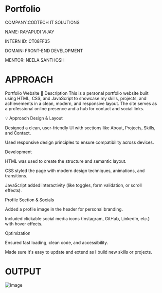 # Portfolio
COMPANY:CODTECH IT SOLUTIONS

NAME: RAYAPUDI VIJAY

INTERN ID: CT08FF35

DOMAIN: FRONT-END DEVELOPMENT

MENTOR: NEELA SANTHOSH

# APPROACH
Portfolio Website
📄 Description
This is a personal portfolio website built using HTML, CSS, and JavaScript to showcase my skills, projects, and achievements in a clean, modern, and responsive layout. The site serves as a professional online presence and a hub for contact and social links.

💡 Approach
Design & Layout

Designed a clean, user-friendly UI with sections like About, Projects, Skills, and Contact.

Used responsive design principles to ensure compatibility across devices.

Development

HTML was used to create the structure and semantic layout.

CSS styled the page with modern design techniques, animations, and transitions.

JavaScript added interactivity (like toggles, form validation, or scroll effects).

Profile Section & Socials

Added a profile image in the header for personal branding.

Included clickable social media icons (Instagram, GitHub, LinkedIn, etc.) with hover effects.

Optimization

Ensured fast loading, clean code, and accessibility.

Made sure it's easy to update and extend as I build new skills or projects.

# OUTPUT
![Image](https://github.com/user-attachments/assets/8ebf0844-67c8-45c2-99c3-510e58fa8217)

